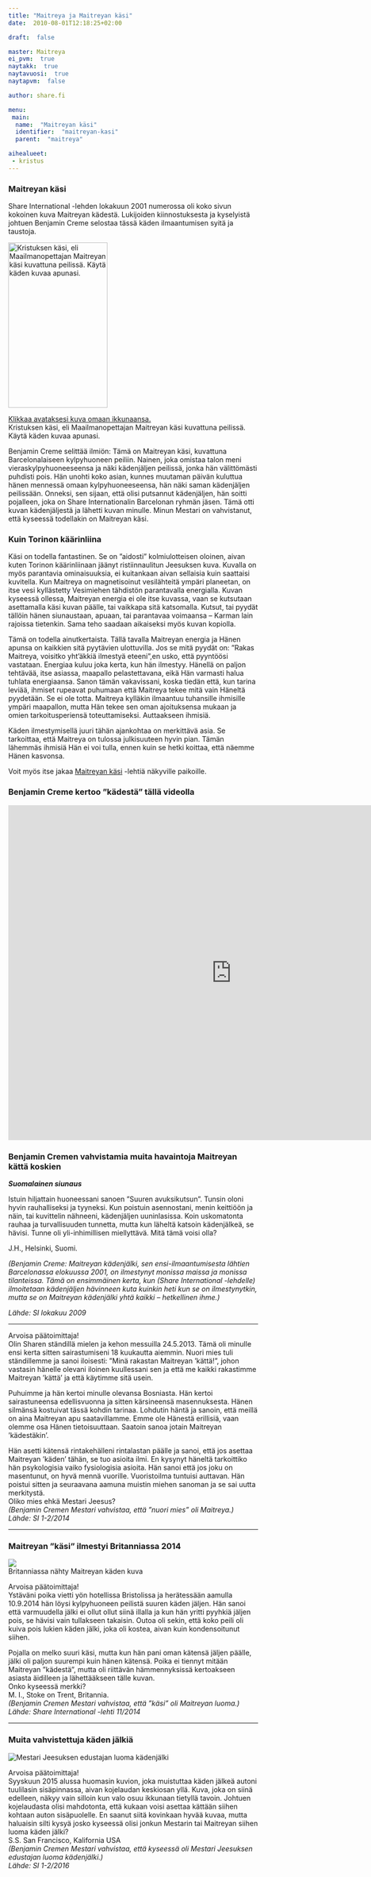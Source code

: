 ```yaml
---
title: "Maitreya ja Maitreyan käsi"
date:  2010-08-01T12:18:25+02:00

draft:  false

master: Maitreya
ei_pvm:  true
naytakk:  true
naytavuosi:  true
naytapvm:  false

author: share.fi

menu:
 main:
  name:  "Maitreyan käsi"
  identifier:  "maitreyan-kasi"
  parent:  "maitreya"

aihealueet:
 - kristus
---
```


<h3>Maitreyan käsi</h3>
<p>Share International -lehden lokakuun 2001 numerossa oli koko sivun kokoinen kuva Maitreyan kädestä. Lukijoiden kiinnostuksesta ja kyselyistä johtuen Benjamin Creme selostaa tässä käden ilmaantumisen syitä ja taustoja.<br>
<div class="alignright pc55"><img src="https://sharefi-cdn.sirv.com/sharefi/maitreyanisokasi2.jpg?scale.width=200&scale.height=333" width="200" height="333" alt="Kristuksen käsi, eli Maailmanopettajan Maitreyan käsi kuvattuna peilissä. Käytä käden kuvaa apunasi." />
<p><a href="https://sharefi-cdn.sirv.com/sharefi/maitreyanisokasi2.jpg" target="_blank">Klikkaa avataksesi kuva omaan ikkunaansa.</a><br />Kristuksen käsi, eli Maailmanopettajan Maitreyan käsi kuvattuna peilissä. Käytä käden kuvaa apunasi. </p>
</div>
<p>Benjamin Creme selittää ilmiön: Tämä on Maitreyan käsi, kuvattuna Barcelonalaiseen kylpyhuoneen peiliin. Nainen, joka omistaa talon meni vieraskylpyhuoneeseensa ja näki kädenjäljen peilissä, jonka hän välittömästi puhdisti pois. Hän unohti koko asian, kunnes muutaman päivän kuluttua hänen mennessä omaan kylpyhuoneeseensa, hän näki saman kädenjäljen peilissään. Onneksi, sen sijaan, että olisi putsannut kädenjäljen, hän soitti pojalleen, joka on Share Internationalin Barcelonan ryhmän jäsen. Tämä otti kuvan kädenjäljestä ja lähetti kuvan minulle. Minun Mestari on vahvistanut, että kyseessä todellakin on Maitreyan käsi.</p>
<h3>Kuin Torinon käärinliina</h3>
<p>Käsi on todella fantastinen. Se on ”aidosti” kolmiulotteisen oloinen, aivan kuten Torinon käärinliinaan jäänyt ristiinnaulitun Jeesuksen kuva. Kuvalla on myös parantavia ominaisuuksia, ei kuitankaan aivan sellaisia kuin saattaisi kuvitella. Kun Maitreya on magnetisoinut vesilähteitä ympäri planeetan, on itse vesi kyllästetty Vesimiehen tähdistön parantavalla energialla. Kuvan kyseessä ollessa, Maitreyan energia ei ole itse kuvassa, vaan se kutsutaan asettamalla käsi kuvan päälle, tai vaikkapa sitä katsomalla. Kutsut, tai pyydät tällöin hänen siunaustaan, apuaan, tai parantavaa voimaansa – Karman lain rajoissa tietenkin. Sama teho saadaan aikaiseksi myös kuvan kopiolla.</p>
<p>Tämä on todella ainutkertaista. Tällä tavalla Maitreyan energia ja Hänen apunsa on kaikkien sitä pyytävien ulottuvilla. Jos se mitä pyydät on: ”Rakas Maitreya, voisitko yht’äkkiä ilmestyä eteeni”,en usko, että pyyntöösi vastataan. Energiaa kuluu joka kerta, kun hän ilmestyy. Hänellä on paljon tehtävää, itse asiassa, maapallo pelastettavana, eikä Hän varmasti halua tuhlata energiaansa. Sanon tämän vakavissani, koska tiedän että, kun tarina leviää, ihmiset rupeavat puhumaan että Maitreya tekee mitä vain Häneltä pyydetään. Se ei ole totta. Maitreya kylläkin ilmaantuu tuhansille ihmisille ympäri maapallon, mutta Hän tekee sen oman ajoituksensa mukaan ja omien tarkoitusperiensä toteuttamiseksi. Auttaakseen ihmisiä.</p>
<p>Käden ilmestymisellä juuri tähän ajankohtaa on merkittävä asia. Se tarkoittaa, että Maitreya on tulossa julkisuuteen hyvin pian. Tämän lähemmäs ihmisiä Hän ei voi tulla, ennen kuin se hetki koittaa, että näemme Hänen kasvonsa.</p>
<p>Voit myös itse jakaa&nbsp;<a title="Maitreyan käsi -kuva" href="/kirjallisuus/maitreyan-kasi/" target="_blank">Maitreyan käsi</a> -lehtiä näkyville paikoille.</p>
<h3>Benjamin Creme kertoo ”kädestä” tällä videolla</h3>
<p><iframe src="https://player.vimeo.com/video/48135866" allowfullscreen="allowfullscreen" width="900" height="675" frameborder="0"></iframe></p>
<h3>Benjamin Cremen vahvistamia muita havaintoja Maitreyan kättä koskien</h3>
<p><strong><em>Suomalainen siunaus</em></strong></p>
<p>Istuin hiljattain huoneessani sanoen ”Suuren avuksikutsun”. Tunsin oloni hyvin rauhalliseksi ja tyyneksi. Kun poistuin asennostani, menin keittiöön ja näin, tai kuvittelin nähneeni, kädenjäljen uuninlasissa. Koin uskomatonta rauhaa ja turvallisuuden tunnetta, mutta kun läheltä katsoin kädenjälkeä, se hävisi. Tunne oli yli-inhimillisen miellyttävä. Mitä tämä voisi olla?</p>
<p>J.H., Helsinki, Suomi.</p>
<p><em>(Benjamin Creme: Maitreyan kädenjälki, sen ensi-ilmaantumisesta lähtien Barcelonassa elokuussa 2001, on ilmestynyt monissa maissa ja monissa tilanteissa. Tämä on ensimmäinen kerta, kun (Share International -lehdelle) ilmoitetaan kädenjäljen hävinneen kuta kuinkin heti kun se on ilmestynytkin, mutta se on Maitreyan kädenjälki yhtä kaikki – hetkellinen ihme.)</em></p>
<p><em>Lähde: SI lokakuu 2009</em></p>
<hr>
Arvoisa päätoimittaja!<br>
Olin Sharen ständillä mielen ja kehon messuilla 24.5.2013. Tämä oli minulle ensi kerta sitten sairastumiseni 18 kuukautta aiemmin. Nuori mies tuli ständillemme ja sanoi iloisesti: ”Minä rakastan Maitreyan ’kättä!”, johon vastasin hänelle olevani iloinen kuullessani sen ja että me kaikki rakastimme Maitreyan ’kättä’ ja että käytimme sitä usein.<p></p>
<p>Puhuimme ja hän kertoi minulle olevansa Bosniasta. Hän kertoi sairastuneensa edellisvuonna ja sitten kärsineensä masennuksesta. Hänen silmänsä kostuivat tässä kohdin tarinaa. Lohdutin häntä ja sanoin, että meillä on aina Maitreyan apu saatavillamme. Emme ole Hänestä erillisiä, vaan olemme osa Hänen tietoisuuttaan. Saatoin sanoa jotain Maitreyan ’kädestäkin’.</p>
<p>Hän asetti kätensä rintakehälleni rintalastan päälle ja sanoi, että jos asettaa Maitreyan ’käden’ tähän, se tuo asioita ilmi. En kysynyt häneltä tarkoittiko hän psykologisia vaiko fysiologisia asioita. Hän sanoi että jos joku on masentunut, on hyvä mennä vuorille. Vuoristoilma tuntuisi auttavan. Hän poistui sitten ja seuraavana aamuna muistin miehen sanoman ja se sai uutta merkitystä.<br>
Oliko mies ehkä Mestari Jeesus?<br>
<em>(Benjamin Cremen Mestari vahvistaa, että ”nuori mies” oli Maitreya.)</em><br>
<em>Lähde: SI 1-2/2014</em></p>
<hr>
<h3>Maitreyan ”käsi” ilmestyi Britanniassa 2014</h3>
<p class="alignright pc35"> <img src="https://sharefi-cdn.sirv.com/sharefi/maitreyan-kasi-2014-11-britanniassa.jpg" /><br />Britanniassa nähty Maitreyan käden kuva</p>
<p>Arvoisa päätoimittaja!<br>
Ystäväni poika vietti yön hotellissa Bristolissa ja herätessään aamulla 10.9.2014 hän löysi kylpyhuoneen peilistä suuren käden jäljen. Hän sanoi että varmuudella jälki ei ollut ollut siinä illalla ja kun hän yritti pyyhkiä jäljen pois, se hävisi vain tullakseen takaisin. Outoa oli sekin, että koko peili oli kuiva pois lukien käden jälki, joka oli kostea, aivan kuin kondensoitunut siihen.</p>
<p>Pojalla on melko suuri käsi, mutta kun hän pani oman kätensä jäljen päälle, jälki oli paljon suurempi kuin hänen kätensä. Poika ei tiennyt mitään Maitreyan ”kädestä”, mutta oli riittävän hämmennyksissä kertoakseen asiasta äidilleen ja lähettääkseen tälle kuvan.<br>
Onko kyseessä merkki?<br>
M. I., Stoke on Trent, Britannia.<br>
<em>(Benjamin Cremen Mestari vahvistaa, että ”käsi” oli Maitreyan luoma.)</em><br>
<em>Lähde: Share International -lehti 11/2014</em></p>
<hr>
<h3>Muita vahvistettuja käden jälkiä</h3>
<p class="alignright pc45"><img src="https://sharefi-cdn.sirv.com/sharefi/kadenjalki-tuulilasissa-si-2016-01-285x300.jpg" alt="Mestari Jeesuksen edustajan luoma kädenjälki" /></p>
<p>Arvoisa päätoimittaja!<br>
Syyskuun 2015 alussa huomasin kuvion, joka muistuttaa käden jälkeä autoni tuulilasin sisäpinnassa, aivan kojelaudan keskiosan yllä. Kuva, joka on siinä edelleen, näkyy vain silloin kun valo osuu ikkunaan tietyllä tavoin. Johtuen kojelaudasta olisi mahdotonta, että kukaan voisi asettaa kättään siihen kohtaan auton sisäpuolelle. En saanut siitä kovinkaan hyvää kuvaa, mutta haluaisin silti kysyä josko kyseessä olisi jonkun Mestarin tai Maitreyan siihen luoma käden jälki?<br>
S.S. San Francisco, Kalifornia USA<br>
<em>(Benjamin Cremen Mestari vahvistaa, että kyseessä oli Mestari Jeesuksen edustajan luoma kädenjälki.)</em><br>
<em>Lähde: SI 1-2/2016</em></p>